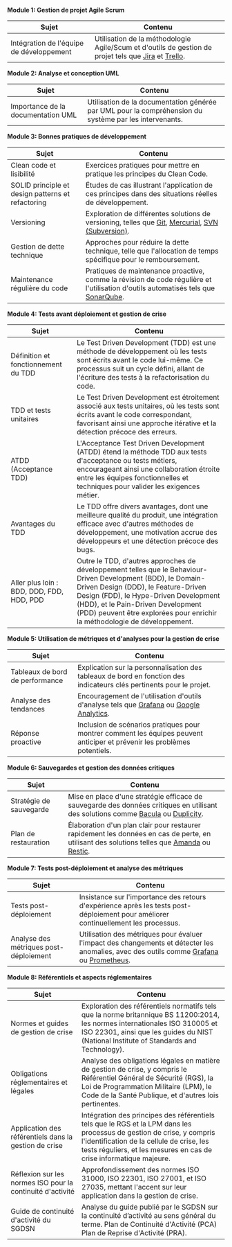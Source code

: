 **Module 1: Gestion de projet Agile Scrum**

| Sujet                                              | Contenu                                                                                                       |
|----------------------------------------------------|---------------------------------------------------------------------------------------------------------------|
| Intégration de l'équipe de développement           | Utilisation de la méthodologie Agile/Scum et d'outils de gestion de projet tels que [Jira](https://www.atlassian.com/software/jira) et [Trello](https://trello.com/).                                     |

**Module 2: Analyse et conception UML**

| Sujet                                | Contenu                                                                                          |
|--------------------------------------|--------------------------------------------------------------------------------------------------|
| Importance de la documentation UML   | Utilisation de la documentation générée par UML pour la compréhension du système par les intervenants. |

**Module 3: Bonnes pratiques de développement**

| Sujet                                       | Contenu                                                                                                                                                                    |
|---------------------------------------------|----------------------------------------------------------------------------------------------------------------------------------------------------------------------------|
| Clean code et lisibilité                    | Exercices pratiques pour mettre en pratique les principes du Clean Code.                                                                                                   |
| SOLID principle et design patterns et refactoring          | Études de cas illustrant l'application de ces principes dans des situations réelles de développement.                                                                   |
| Versioning                                  | Exploration de différentes solutions de versioning, telles que [Git](https://git-scm.com/), [Mercurial](https://www.mercurial-scm.org/), [SVN (Subversion)](https://subversion.apache.org/). |
| Gestion de dette technique                  | Approches pour réduire la dette technique, telle que l'allocation de temps spécifique pour le remboursement.                                                              |
| Maintenance régulière du code               | Pratiques de maintenance proactive, comme la révision de code régulière et l'utilisation d'outils automatisés tels que [SonarQube](https://www.sonarqube.org/).                  |

**Module 4: Tests avant déploiement et gestion de crise**

| Sujet                                      | Contenu                                                                                                                                                                 |
|--------------------------------------------|-------------------------------------------------------------------------------------------------------------------------------------------------------------------------|
| Définition et fonctionnement du TDD | Le Test Driven Development (TDD) est une méthode de développement où les tests sont écrits avant le code lui-même. Ce processus suit un cycle défini, allant de l'écriture des tests à la refactorisation du code.   |
| TDD et tests unitaires | Le Test Driven Development est étroitement associé aux tests unitaires, où les tests sont écrits avant le code correspondant, favorisant ainsi une approche itérative et la détection précoce des erreurs.  |
| ATDD (Acceptance TDD) | L'Acceptance Test Driven Development (ATDD) étend la méthode TDD aux tests d'acceptance ou tests métiers, encourageant ainsi une collaboration étroite entre les équipes fonctionnelles et techniques pour valider les exigences métier.  |
| Avantages du TDD | Le TDD offre divers avantages, dont une meilleure qualité du produit, une intégration efficace avec d'autres méthodes de développement, une motivation accrue des développeurs et une détection précoce des bugs. |
| Aller plus loin : BDD, DDD, FDD, HDD, PDD | Outre le TDD, d'autres approches de développement telles que le Behaviour-Driven Development (BDD), le Domain-Driven Design (DDD), le Feature-Driven Design (FDD), le Hype-Driven Development (HDD), et le Pain-Driven Development (PDD) peuvent être explorées pour enrichir la méthodologie de développement.|

**Module 5: Utilisation de métriques et d'analyses pour la gestion de crise**

| Sujet                                 | Contenu                                                                                                                |
|---------------------------------------|------------------------------------------------------------------------------------------------------------------------|
| Tableaux de bord de performance       | Explication sur la personnalisation des tableaux de bord en fonction des indicateurs clés pertinents pour le projet.  |
| Analyse des tendances                 | Encouragement de l'utilisation d'outils d'analyse tels que [Grafana](https://grafana.com/) ou [Google Analytics](https://analytics.google.com/).                     |
| Réponse proactive                     | Inclusion de scénarios pratiques pour montrer comment les équipes peuvent anticiper et prévenir les problèmes potentiels.|

**Module 6: Sauvegardes et gestion des données critiques**

| Sujet                            | Contenu                                                                                                           |
|----------------------------------|-------------------------------------------------------------------------------------------------------------------|
| Stratégie de sauvegarde          | Mise en place d'une stratégie efficace de sauvegarde des données critiques en utilisant des solutions  comme [Bacula](https://www.bacula.org/) ou [Duplicity](http://duplicity.nongnu.org/). |
| Plan de restauration              | Élaboration d'un plan clair pour restaurer rapidement les données en cas de perte, en utilisant des solutions  telles que [Amanda](https://www.amanda.org/) ou [Restic](https://restic.net/).           |

**Module 7: Tests post-déploiement et analyse des métriques**

| Sujet                              | Contenu                                                                                                             |
|------------------------------------|---------------------------------------------------------------------------------------------------------------------|
| Tests post-déploiement              | Insistance sur l'importance des retours d'expérience après les tests post-déploiement pour améliorer continuellement les processus.                                               |
| Analyse des métriques post-déploiement | Utilisation des métriques pour évaluer l'impact des changements et détecter les anomalies, avec des outils  comme [Grafana](https://grafana.com/) ou [Prometheus](https://prometheus.io/).                         |

**Module 8: Référentiels et aspects réglementaires**

| Sujet                                              | Contenu                                                                                                                         |
|----------------------------------------------------|---------------------------------------------------------------------------------------------------------------------------------|
| Normes et guides de gestion de crise                | Exploration des référentiels normatifs tels que la norme britannique BS 11200:2014, les normes internationales ISO 310005 et ISO 22301, ainsi que les guides du NIST (National Institute of Standards and Technology). |
| Obligations réglementaires et légales             | Analyse des obligations légales en matière de gestion de crise, y compris le Référentiel Général de Sécurité (RGS), la Loi de Programmation Militaire (LPM), le Code de la Santé Publique, et d'autres lois pertinentes.   |
| Application des référentiels dans la gestion de crise | Intégration des principes des référentiels tels que le RGS et la LPM dans les processus de gestion de crise, y compris l'identification de la cellule de crise, les tests réguliers, et les mesures en cas de crise informatique majeure.       |
| Réflexion sur les normes ISO pour la continuité d'activité | Approfondissement des normes ISO 31000, ISO 22301, ISO 27001, et ISO 27035, mettant l'accent sur leur application dans la gestion de crise.                                                   |
| Guide de continuité d'activité du SGDSN               | Analyse du guide publié par le SGDSN sur la continuité d’activité au sens général du terme. Plan de Continuité d'Activité (PCA) Plan de Reprise d'Activité (PRA).                             |
